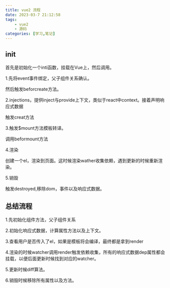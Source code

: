 ```yaml
---
title: vue2 流程
date: 2023-03-7 21:12:58
tags:
    - vue2
    - 源码
categories: [学习,笔记]
---
```


## init

首先是初始化一个inti函数，挂载在Vue上，然后调用。
<!-- more -->

1.先将event事件绑定，父子组件关系确认。

然后触发beforcreate方法。

2.injections，提供inject与provide上下文，类似于react中context。接着声明响应式数据

触发creat方法

3.触发$mount方法模板转译。

调用beformount方法

4.渲染

创建一个el，渲染到页面。这时候渲染wather收集依赖，遇到更新的时候重新渲染。

5.销毁

触发destroyed,移除dom，事件以及响应式数据。


## 总结流程

1.先初始化组件方法，父子组件关系

2.初始化响应式数据，计算属性方法以及上下文。

3.查看用户是否传入了el，如果是模板将会编译，最终都是拿到render

4.渲染的时候watcher调用render触发依赖收集，所有的响应式数据dep属性都会挂载，以便后面更新时候找到对应的watcher。

5.更新时候diff算法。

6.销毁时候移除所有属性以及方法。
